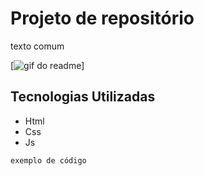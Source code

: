 # Projeto de repositório
texto comum

[<img src="readme.gif" alt="gif do readme">]

## Tecnologias Utilizadas
- Html
- Css
- Js

```
exemplo de código
```
